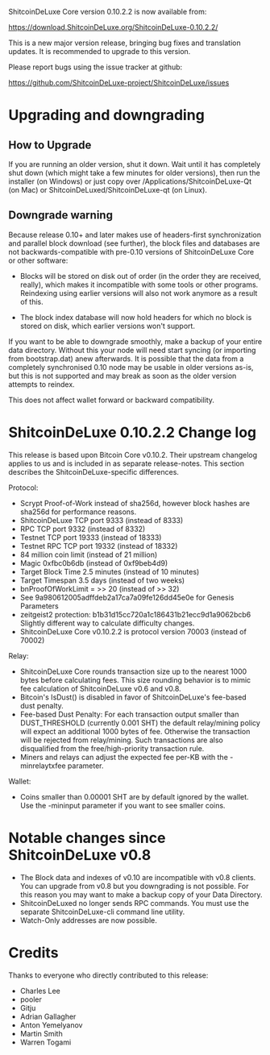 ShitcoinDeLuxe Core version 0.10.2.2 is now available from:

  <https://download.ShitcoinDeLuxe.org/ShitcoinDeLuxe-0.10.2.2/>

This is a new major version release, bringing bug fixes and translation 
updates. It is recommended to upgrade to this version.

Please report bugs using the issue tracker at github:

  <https://github.com/ShitcoinDeLuxe-project/ShitcoinDeLuxe/issues>

Upgrading and downgrading
=========================

How to Upgrade
--------------

If you are running an older version, shut it down. Wait until it has completely
shut down (which might take a few minutes for older versions), then run the
installer (on Windows) or just copy over /Applications/ShitcoinDeLuxe-Qt (on Mac) or
ShitcoinDeLuxed/ShitcoinDeLuxe-qt (on Linux).

Downgrade warning
------------------

Because release 0.10+ and later makes use of headers-first synchronization and
parallel block download (see further), the block files and databases are not
backwards-compatible with pre-0.10 versions of ShitcoinDeLuxe Core or other software:

* Blocks will be stored on disk out of order (in the order they are
received, really), which makes it incompatible with some tools or
other programs. Reindexing using earlier versions will also not work
anymore as a result of this.

* The block index database will now hold headers for which no block is
stored on disk, which earlier versions won't support.

If you want to be able to downgrade smoothly, make a backup of your entire data
directory. Without this your node will need start syncing (or importing from
bootstrap.dat) anew afterwards. It is possible that the data from a completely
synchronised 0.10 node may be usable in older versions as-is, but this is not
supported and may break as soon as the older version attempts to reindex.

This does not affect wallet forward or backward compatibility.


ShitcoinDeLuxe 0.10.2.2 Change log
============================
This release is based upon Bitcoin Core v0.10.2.  Their upstream changelog applies to us and
is included in as separate release-notes.  This section describes the ShitcoinDeLuxe-specific differences.

Protocol:
- Scrypt Proof-of-Work instead of sha256d, however block hashes are sha256d for performance reasons.
- ShitcoinDeLuxe TCP port 9333 (instead of 8333)
- RPC TCP port 9332 (instead of 8332)
- Testnet TCP port 19333 (instead of 18333)
- Testnet RPC TCP port 19332 (instead of 18332)
- 84 million coin limit  (instead of 21 million)
- Magic 0xfbc0b6db       (instead of 0xf9beb4d9)
- Target Block Time 2.5 minutes (instead of 10 minutes)
- Target Timespan 3.5 days      (instead of two weeks)
- bnProofOfWorkLimit = >> 20    (instead of >> 32)
- See 9a980612005adffdeb2a17ca7a09fe126dd45e0e for Genesis Parameters
- zeitgeist2 protection: b1b31d15cc720a1c186431b21ecc9d1a9062bcb6 Slightly different way to calculate difficulty changes.
- ShitcoinDeLuxe Core v0.10.2.2 is protocol version 70003 (instead of 70002)

Relay:
- ShitcoinDeLuxe Core rounds transaction size up to the nearest 1000 bytes before calculating fees.  This size rounding behavior is to mimic fee calculation of ShitcoinDeLuxe v0.6 and v0.8.
- Bitcoin's IsDust() is disabled in favor of ShitcoinDeLuxe's fee-based dust penalty.
- Fee-based Dust Penalty: For each transaction output smaller than DUST_THRESHOLD (currently 0.001 SHT) the default relay/mining policy will expect an additional 1000 bytes of fee.  Otherwise the transaction will be rejected from relay/mining.  Such transactions are also disqualified from the free/high-priority transaction rule.
- Miners and relays can adjust the expected fee per-KB with the -minrelaytxfee parameter.

Wallet:
- Coins smaller than 0.00001 SHT are by default ignored by the wallet.  Use the -mininput parameter if you want to see smaller coins.

Notable changes since ShitcoinDeLuxe v0.8
===================================

- The Block data and indexes of v0.10 are incompatible with v0.8 clients.  You can upgrade from v0.8 but you downgrading is not possible.  For this reason you may want to make a backup copy of your Data Directory.
- ShitcoinDeLuxed no longer sends RPC commands.  You must use the separate ShitcoinDeLuxe-cli command line utility.
- Watch-Only addresses are now possible.

Credits
=======

Thanks to everyone who directly contributed to this release:

- Charles Lee
- pooler
- Gitju
- Adrian Gallagher
- Anton Yemelyanov
- Martin Smith
- Warren Togami

